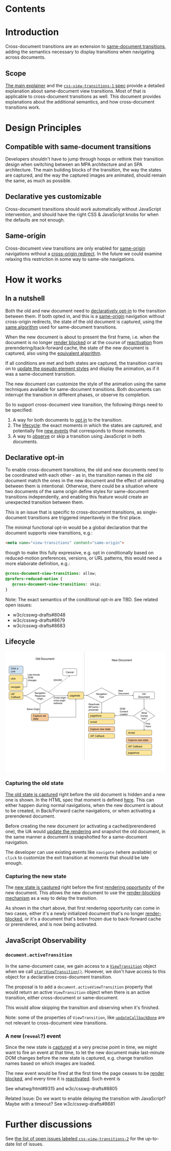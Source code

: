 # Contents

# Introduction

Cross-document transitions are an extension to
[same-document transitions](https://drafts.csswg.org/css-view-transitions-1/), adding the semantics
necessary to display transitions when navigating across documents.

## Scope
[The main explainer](explainer.md) and the [`css-view-transitions-1` spec](https://drafts.csswg.org/css-view-transitions-1/)
provide a detailed explanation about same-document view transitions. Most of that is applicable to
cross-document transitions as well. This document provides explanations about the additional
semantics, and how cross-document transitions work.

# Design Principles

## Compatible with same-document transitions

Developers shouldn't have to jump through hoops or rethink their transition design when switching
between an MPA architecture and an SPA architecture. The main building blocks of the transition,
the way the states are captured, and the way the captured images are animated, should remain the
same, as much as possible.

## Declarative yes customizable

Cross-document transitions should work automatically without JavaScript intervention, and should
have the right CSS & JavaScript knobs for when the defaults are not enough.

## Same-origin

Cross-document view transitions are only enabled for
[same-origin](https://html.spec.whatwg.org/multipage/browsers.html#same-origin) navigations without a
[cross-origin redirect](https://html.spec.whatwg.org/#unloading-documents:was-created-via-cross-origin-redirects).
In the future we could examine relaxing this restriction in some way to same-site navigations.

# How it works

## In a nutshell
Both the old and new document need to [declaratively opt-in](#declarative-opt-in) to the transition
between them. If both opted in, and this is a [same-origin](#same-origin) navigation without
cross-origin redirects, the state of the old document is captured, using the
[same algorithm](https://drafts.csswg.org/css-view-transitions-1/#capture-old-state-algorithm) used
for same-document transitions.

When the new document is about to present the first frame, i.e. when
the document is no longer [render blocked](https://html.spec.whatwg.org/multipage/dom.html#render-blocked)
or at the course of [reactivation](https://html.spec.whatwg.org/multipage/browsing-the-web.html#reactivate-a-document) from prerendering/back-forward cache, the state of the new document is captured, also using the
[equivalent algorithm](https://drafts.csswg.org/css-view-transitions-1/#capture-new-state-algorithm).

If all conditions are met and both states are captured, the transition carries on to
[update the pseudo element styles](https://drafts.csswg.org/css-view-transitions-1/#update-pseudo-element-styles)
and display the animation, as if it was a same-document transition.

The new document can customize the style of the animation using the same techniques available for
same-document transitions. Both documents can interrupt the transition in different phases, or
observe its completion.

So to support cross-document view transition, the following things need to be specified:

1. A way for both documents to [opt in](#declarative-opt-in) to the transition.
1. The [lifecycle](#lifecycle): the exact moments in which the states are captured, and potentially
   fire [new events](#a-new-reveal-event) that corresponds to those moments.
1. A way to [observe](#javascript-observability) or skip a transition using JavaScript in both
   documents.


## Declarative opt-in

To enable cross-document transitions, the old and new documents need to be coordinated with each
other - as in, the transition names in the old document match the ones in the new document and the
effect of animating between them is intentional. Otherwise, there could be a situation where two
documents of the same origin define styles for same-document transitions independently, and enabling
this feature would create an unexpected transition between them.

This is an issue that is specific to cross-document transitions, as single-document transitions are
triggered imperitavely in the first place.

The minimal functional opt-in would be a global declaration that the document supports view
transitions, e.g.:

```html
<meta name="view-transitions" content="same-origin">
```

though to make this fully expressive, e.g. opt in conditionally based on reduced-motion preferences,
versions, or URL patterns, this would need a more elaborate definition, e.g.:

```css
@cross-document-view-transitions: allow;
@prefers-reduced-motion {
   @cross-document-view-transitions: skip;
}
```

Note: The exact semantics of the conditional opt-in are TBD. See related open issues:
* w3c/csswg-drafts#8048
* w3c/csswg-drafts#8679
* w3c/csswg-drafts#8683

## Lifecycle

![Lifecycle chart for cross-document transitions](media/mpa-chart.svg)

### Capturing the old state

[The old state is captured](https://drafts.csswg.org/css-view-transitions-1/#capture-old-state-algorithm) right before the old document is hidden and a new one is shown.
In the HTML spec that moment is defined [here](https://html.spec.whatwg.org/#populating-a-session-history-entry:loading-a-document).
This can either happen during normal navigations, when the new document is about to be created,
in Back/Forward cache navigations, or when activating a prerendered document.

Before creating the new document (or activating a cached/prerendered one), the UA would [update the rendering](https://html.spec.whatwg.org/#update-the-rendering) and snapshot the old document, in the same manner a document is snapshotted for a same-document navigation.

The developer can use existing events like `navigate` (where available) or `click` to customize the
exit transition at moments that should be late enough.

### Capturing the new state

The [new state is captured](https://drafts.csswg.org/css-view-transitions-1/#capture-new-state-algorithm) right before the first [rendering opportunity](https://html.spec.whatwg.org/#rendering-opportunity)
of the new document. This allows the new document to use the
[render-blocking mechanism](https://html.spec.whatwg.org/#render-blocking-mechanism) as a way to
delay the transition.

As shown in the chart above, that first rendering opportunity can come in two cases, either
it's a newly initialized document that's no longer [render-blocked](https://html.spec.whatwg.org/multipage/dom.html#render-blocked), or it's a document that's been frozen due to back-forward cache
or prerendered, and is now being activated.

## JavaScript Observability

### `document.activeTransition`

In the same-document case, we gain access to a [`ViewTransition`](https://drafts.csswg.org/css-view-transitions-1/#viewtransition) object when we call [`startViewTransition()`](https://drafts.csswg.org/css-view-transitions-1/#ViewTransition-prepare). However, we don't have access to this
object for a declarative cross-document transition.

The proposal is to add a `document.activeViewTransition` property that would return an active `ViewTransition` object when there is an active transition, either cross-document or same-document.

This would allow skipping the transition and observing when it's finished.

Note: some of the properties of `ViewTransition`, like [`updateCallbackDone`](https://drafts.csswg.org/css-view-transitions-1/#dom-viewtransition-updatecallbackdone) are not relevant to cross-document
view transitions.

### A new (`reveal`?) event

Since the new state is [captured](#capturing-the-new-state) at a very precise point in time, we
might want to fire an event at that time, to let the new document make last-minute DOM changes
before the new state is captured, e.g. change transition names based on which images are loaded.

The new event would be fired at the first time the page ceases to be [render blocked](https://html.spec.whatwg.org/multipage/dom.html#render-blocked), and every time it is [reactivated](https://html.spec.whatwg.org/multipage/browsing-the-web.html#reactivate-a-document). Such event is

See whatwg/html#9315 and w3c/csswg-drafts#8805

Related Issue: Do we want to enable delaying the transition with JavaScript? Maybe with a timeout? See w3c/csswg-drafts#8681

# Further discussions

See [the list of open issues labeled `css-view-transitions-2`](https://github.com/w3c/csswg-drafts/issues?q=css-view-transitions-2+label%3Acss-view-transitions-2) for the up-to-date list of issues.
